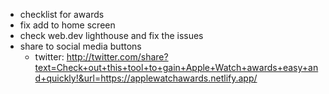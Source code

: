 - checklist for awards
- fix add to home screen
- check web.dev lighthouse and fix the issues
- share to social media buttons
  - twitter: http://twitter.com/share?text=Check+out+this+tool+to+gain+Apple+Watch+awards+easy+and+quickly!&url=https://applewatchawards.netlify.app/
